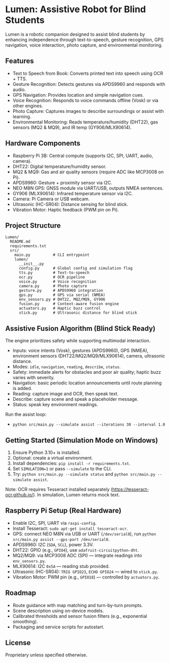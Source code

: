 # Lumen: Assistive Robot for Blind Students

Lumen is a robotic companion designed to assist blind students by enhancing independence through text-to-speech, gesture recognition, GPS navigation, voice interaction, photo capture, and environmental monitoring.

## Features
- Text to Speech from Book: Converts printed text into speech using OCR + TTS.
- Gesture Recognition: Detects gestures via APDS9960 and responds with audio.
- GPS Navigation: Provides location and simple navigation cues.
- Voice Recognition: Responds to voice commands offline (Vosk) or via other engines.
- Photo Capture: Captures images to describe surroundings or assist with learning.
- Environmental Monitoring: Reads temperature/humidity (DHT22), gas sensors (MQ2 & MQ9), and IR temp (GY906/MLX90614).

## Hardware Components
- Raspberry Pi 3B: Central compute (supports I2C, SPI, UART, audio, camera).
- DHT22: Digital temperature/humidity sensor.
- MQ2 & MQ9: Gas and air quality sensors (require ADC like MCP3008 on Pi).
- APDS9960: Gesture + proximity sensor via I2C.
- NEO M8N GPS: GNSS module via UART/USB, outputs NMEA sentences.
- GY906 (MLX90614): Infrared temperature sensor via I2C.
- Camera: Pi Camera or USB webcam.
- Ultrasonic (HC-SR04): Distance sensing for blind stick.
- Vibration Motor: Haptic feedback (PWM pin on Pi).

## Project Structure
```
Lumen/
  README.md
  requirements.txt
  src/
    main.py          # CLI entrypoint
    lumen/
      __init__.py
      config.py      # Global config and simulation flag
      tts.py         # Text-to-speech
      ocr.py         # OCR pipeline
      voice.py       # Voice recognition
      camera.py      # Photo capture
      gesture.py     # APDS9960 integration
      gps.py         # GPS via serial (NMEA)
      env_sensors.py # DHT22, MQ2/MQ9, GY906
      fusion.py      # Context-aware fusion engine
      actuators.py   # Haptic buzz control
      stick.py       # Ultrasonic distance for blind stick
```

## Assistive Fusion Algorithm (Blind Stick Ready)
The engine prioritizes safety while supporting multimodal interaction.
- Inputs: voice intents (Vosk), gestures (APDS9960), GPS (NMEA), environment sensors (DHT22/MQ2/MQ9/MLX90614), camera, ultrasonic distance.
- Modes: `idle`, `navigation`, `reading`, `describe`, `status`.
- Safety: immediate alerts for obstacles and poor air quality; haptic buzz varies with severity.
- Navigation: basic periodic location announcements until route planning is added.
- Reading: capture image and OCR, then speak text.
- Describe: capture scene and speak a placeholder message.
- Status: speak key environment readings.

Run the assist loop:
- `python src/main.py --simulate assist --iterations 30 --interval 1.0`

## Getting Started (Simulation Mode on Windows)
1. Ensure Python 3.10+ is installed.
2. Optional: create a virtual environment.
3. Install dependencies: `pip install -r requirements.txt`.
4. Set `SIMULATION=1` or pass `--simulate` to the CLI.
5. Try: `python src/main.py --simulate status` and `python src/main.py --simulate assist`.

Note: OCR requires Tesseract installed separately (https://tesseract-ocr.github.io/). In simulation, Lumen returns mock text.

## Raspberry Pi Setup (Real Hardware)
- Enable I2C, SPI, UART via `raspi-config`.
- Install Tesseract: `sudo apt-get install tesseract-ocr`.
- GPS: connect NEO M8N via USB or UART (`/dev/serial0`), run `python src/main.py assist --gps-port /dev/serial0`.
- APDS9960: I2C (`SDA`, `SCL`), power 3.3V.
- DHT22: GPIO (e.g., `GPIO4`), use `adafruit-circuitpython-dht`.
- MQ2/MQ9: via MCP3008 ADC (SPI) — integrate readings into `env_sensors.py`.
- MLX90614: I2C `0x5A` — reading stub provided.
- Ultrasonic (HC-SR04): `TRIG GPIO23`, `ECHO GPIO24` — wired to `stick.py`.
- Vibration Motor: PWM pin (e.g., `GPIO18`) — controlled by `actuators.py`.

## Roadmap
- Route guidance with map matching and turn-by-turn prompts.
- Scene description using on-device models.
- Calibrated thresholds and sensor fusion filters (e.g., exponential smoothing).
- Packaging and service scripts for autostart.

## License
Proprietary unless specified otherwise.